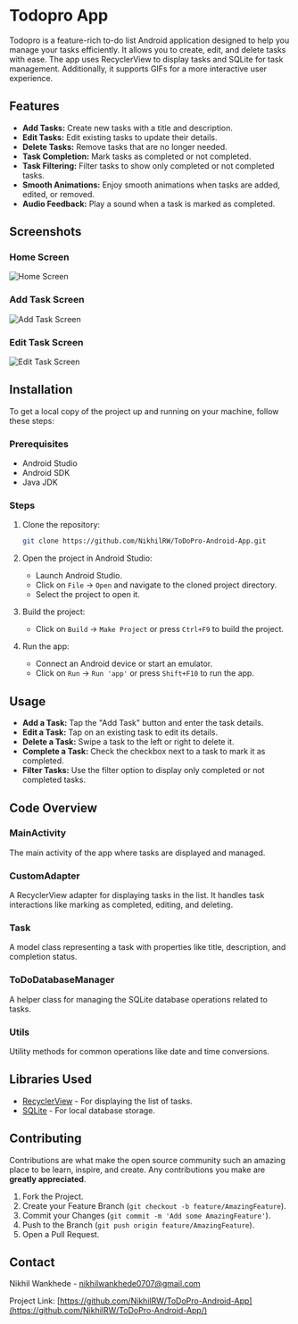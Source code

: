# Todopro App

Todopro is a feature-rich to-do list Android application designed to help you manage your tasks efficiently. It allows you to create, edit, and delete tasks with ease. The app uses RecyclerView to display tasks and SQLite for task management. Additionally, it supports GIFs for a more interactive user experience.

## Features

- **Add Tasks:** Create new tasks with a title and description.
- **Edit Tasks:** Edit existing tasks to update their details.
- **Delete Tasks:** Remove tasks that are no longer needed.
- **Task Completion:** Mark tasks as completed or not completed.
- **Task Filtering:** Filter tasks to show only completed or not completed tasks.
- **Smooth Animations:** Enjoy smooth animations when tasks are added, edited, or removed.
- **Audio Feedback:** Play a sound when a task is marked as completed.

## Screenshots

### Home Screen
![Home Screen](images/screenshot_1.png)

### Add Task Screen
![Add Task Screen](images/screenshot_2.png)

### Edit Task Screen
![Edit Task Screen](images/screenshot_3.png)

## Installation

To get a local copy of the project up and running on your machine, follow these steps:

### Prerequisites

- Android Studio
- Android SDK
- Java JDK

### Steps

1. Clone the repository:
    ```sh
    git clone https://github.com/NikhilRW/ToDoPro-Android-App.git
    ```

2. Open the project in Android Studio:
    - Launch Android Studio.
    - Click on `File` -> `Open` and navigate to the cloned project directory.
    - Select the project to open it.

3. Build the project:
    - Click on `Build` -> `Make Project` or press `Ctrl+F9` to build the project.

4. Run the app:
    - Connect an Android device or start an emulator.
    - Click on `Run` -> `Run 'app'` or press `Shift+F10` to run the app.

## Usage

- **Add a Task:** Tap the "Add Task" button and enter the task details.
- **Edit a Task:** Tap on an existing task to edit its details.
- **Delete a Task:** Swipe a task to the left or right to delete it.
- **Complete a Task:** Check the checkbox next to a task to mark it as completed.
- **Filter Tasks:** Use the filter option to display only completed or not completed tasks.

## Code Overview

### MainActivity

The main activity of the app where tasks are displayed and managed.

### CustomAdapter

A RecyclerView adapter for displaying tasks in the list. It handles task interactions like marking as completed, editing, and deleting.

### Task

A model class representing a task with properties like title, description, and completion status.

### ToDoDatabaseManager

A helper class for managing the SQLite database operations related to tasks.

### Utils

Utility methods for common operations like date and time conversions.

## Libraries Used

- [RecyclerView](https://developer.android.com/guide/topics/ui/layout/recyclerview) - For displaying the list of tasks.
- [SQLite](https://developer.android.com/training/data-storage/sqlite) - For local database storage.

## Contributing

Contributions are what make the open source community such an amazing place to be learn, inspire, and create. Any contributions you make are **greatly appreciated**.

1. Fork the Project.
2. Create your Feature Branch (`git checkout -b feature/AmazingFeature`).
3. Commit your Changes (`git commit -m 'Add some AmazingFeature'`).
4. Push to the Branch (`git push origin feature/AmazingFeature`).
5. Open a Pull Request.
## Contact
Nikhil Wankhede - nikhilwankhede0707@gmail.com

Project Link: [https://github.com/NikhilRW/ToDoPro-Android-App](https://github.com/NikhilRW/ToDoPro-Android-App/)
